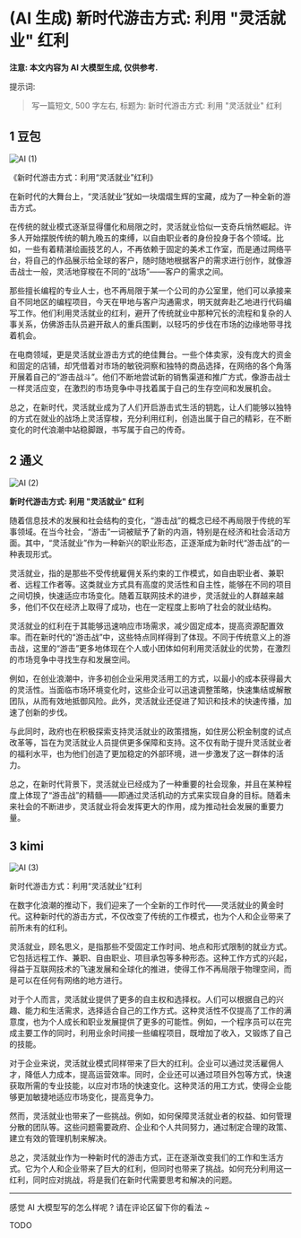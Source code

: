 # (AI 生成) 新时代游击方式: 利用 "灵活就业" 红利

**注意: 本文内容为 AI 大模型生成, 仅供参考.**

提示词:

> 写一篇短文, 500 字左右, 标题为:
> 新时代游击方式: 利用 "灵活就业" 红利


## 1 豆包

![AI (1)](./图/1-s-1.jpg)

《新时代游击方式：利用“灵活就业”红利》

在新时代的大舞台上，“灵活就业”犹如一块熠熠生辉的宝藏，成为了一种全新的游击方式。

在传统的就业模式逐渐显得僵化和局限之时，灵活就业恰似一支奇兵悄然崛起。许多人开始摆脱传统的朝九晚五的束缚，以自由职业者的身份投身于各个领域。比如，一些有着精湛绘画技艺的人，不再依赖于固定的美术工作室，而是通过网络平台，将自己的作品展示给全球的客户，随时随地根据客户的需求进行创作，就像游击战士一般，灵活地穿梭在不同的“战场”——客户的需求之间。

那些擅长编程的专业人士，也不再局限于某一个公司的办公室里，他们可以承接来自不同地区的编程项目，今天在甲地与客户沟通需求，明天就奔赴乙地进行代码编写工作。他们利用灵活就业的红利，避开了传统就业中那种冗长的流程和复杂的人事关系，仿佛游击队员避开敌人的重兵围剿，以轻巧的步伐在市场的边缘地带寻找着机会。

在电商领域，更是灵活就业游击方式的绝佳舞台。一些个体卖家，没有庞大的资金和固定的店铺，却凭借着对市场的敏锐洞察和独特的商品选择，在网络的各个角落开展着自己的“游击战斗”。他们不断地尝试新的销售渠道和推广方式，像游击战士一样灵活应变，在激烈的市场竞争中寻找着属于自己的生存空间和发展机会。

总之，在新时代，灵活就业成为了人们开启游击式生活的钥匙，让人们能够以独特的方式在就业的战场上灵活穿梭，充分利用红利，创造出属于自己的精彩，在不断变化的时代浪潮中站稳脚跟，书写属于自己的传奇。


## 2 通义

![AI (2)](./图/2-s-1.jpg)

**新时代游击方式: 利用 "灵活就业" 红利**

随着信息技术的发展和社会结构的变化，“游击战”的概念已经不再局限于传统的军事领域。在当今社会，“游击”一词被赋予了新的内涵，特别是在经济和社会活动方面。其中，“灵活就业”作为一种新兴的职业形态，正逐渐成为新时代“游击战”的一种表现形式。

灵活就业，指的是那些不受传统雇佣关系约束的工作模式，如自由职业者、兼职者、远程工作者等。这类就业方式具有高度的灵活性和自主性，能够在不同的项目之间切换，快速适应市场变化。随着互联网技术的进步，灵活就业的人群越来越多，他们不仅在经济上取得了成功，也在一定程度上影响了社会的就业结构。

灵活就业的红利在于其能够迅速响应市场需求，减少固定成本，提高资源配置效率。而在新时代的“游击战”中，这些特点同样得到了体现。不同于传统意义上的游击战，这里的“游击”更多地体现在个人或小团体如何利用灵活就业的优势，在激烈的市场竞争中寻找生存和发展空间。

例如，在创业浪潮中，许多初创企业采用灵活用工的方式，以最小的成本获得最大的灵活性。当面临市场环境变化时，这些企业可以迅速调整策略，快速集结或解散团队，从而有效地抵御风险。此外，灵活就业还促进了知识和技术的快速传播，加速了创新的步伐。

与此同时，政府也在积极探索支持灵活就业的政策措施，如住房公积金制度的试点改革等，旨在为灵活就业人员提供更多保障和支持。这不仅有助于提升灵活就业者的福利水平，也为他们创造了更加稳定的外部环境，进一步激发了这一群体的活力。

总之，在新时代背景下，灵活就业已经成为了一种重要的社会现象，并且在某种程度上体现了“游击战”的精髓——即通过灵活机动的方式来实现自身的目标。随着未来社会的不断进步，灵活就业将会发挥更大的作用，成为推动社会发展的重要力量。


## 3 kimi

![AI (3)](./图/3-s-1.jpg)

新时代游击方式：利用“灵活就业”红利

在数字化浪潮的推动下，我们迎来了一个全新的工作时代——灵活就业的黄金时代。这种新时代的游击方式，不仅改变了传统的工作模式，也为个人和企业带来了前所未有的红利。

灵活就业，顾名思义，是指那些不受固定工作时间、地点和形式限制的就业方式。它包括远程工作、兼职、自由职业、项目承包等多种形态。这种工作方式的兴起，得益于互联网技术的飞速发展和全球化的推进，使得工作不再局限于物理空间，而是可以在任何有网络的地方进行。

对于个人而言，灵活就业提供了更多的自主权和选择权。人们可以根据自己的兴趣、能力和生活需求，选择适合自己的工作方式。这种灵活性不仅提高了工作的满意度，也为个人成长和职业发展提供了更多的可能性。例如，一个程序员可以在完成主要工作的同时，利用业余时间接一些编程项目，既增加了收入，又锻炼了自己的技能。

对于企业来说，灵活就业模式同样带来了巨大的红利。企业可以通过灵活雇佣人才，降低人力成本，提高运营效率。同时，企业还可以通过项目外包等方式，快速获取所需的专业技能，以应对市场的快速变化。这种灵活的用工方式，使得企业能够更加敏捷地适应市场变化，提高竞争力。

然而，灵活就业也带来了一些挑战。例如，如何保障灵活就业者的权益、如何管理分散的团队等。这些问题需要政府、企业和个人共同努力，通过制定合理的政策、建立有效的管理机制来解决。

总之，灵活就业作为一种新时代的游击方式，正在逐渐改变我们的工作和生活方式。它为个人和企业带来了巨大的红利，但同时也带来了挑战。如何充分利用这一红利，同时应对挑战，将是我们在新时代需要思考和解决的问题。

----

感觉 AI 大模型写的怎么样呢 ? 请在评论区留下你的看法 ~

TODO
